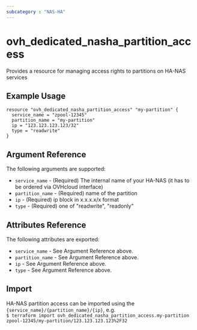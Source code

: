 ```yaml
---
subcategory : "NAS-HA"
---
```


# ovh_dedicated_nasha_partition_access

Provides a resource for managing access rights to partitions on HA-NAS services

## Example Usage

```hcl
resource "ovh_dedicated_nasha_partition_access" "my-partition" {
  service_name = "zpool-12345"
  partition_name = "my-partition"
  ip = "123.123.123.123/32"
  type = "readwrite"
}
```

## Argument Reference

The following arguments are supported:

* `service_name` - (Required) The internal name of your HA-NAS (it has to be ordered via OVHcloud interface)
* `partition_name` - (Required) name of the partition
* `ip` - (Required) ip block in x.x.x.x/x format
* `type` - (Required) one of "readwrite", "readonly"

## Attributes Reference

The following attributes are exported:

* `service_name` - See Argument Reference above.
* `partition_name` - See Argument Reference above.
* `ip` - See Argument Reference above.
* `type` - See Argument Reference above.

## Import

HA-NAS partition access can be imported using the `{service_name}/{partition_name}/{ip}`, e.g.  
`$ terraform import ovh_dedicated_nasha_partition_access.my-partition zpool-12345/my-partition/123.123.123.123%2F32`
